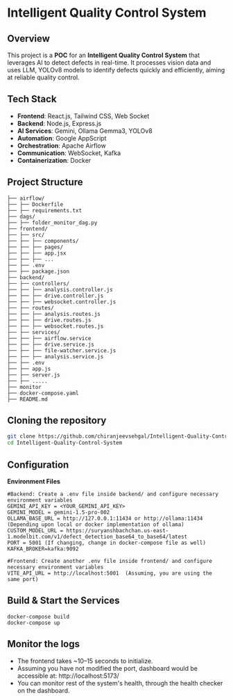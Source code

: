 # Intelligent Quality Control System

## Overview
This project is a **POC** for an **Intelligent Quality Control System** that leverages AI to detect defects in real-time. It processes vision data and uses LLM, YOLOv8 models to identify defects quickly and efficiently, aiming at reliable quality control.

## Tech Stack
- **Frontend**: React.js, Tailwind CSS, Web Socket
- **Backend**: Node.js, Express.js
- **AI Services**: Gemini, Ollama Gemma3, YOLOv8 
- **Automation**: Google AppScript
- **Orchestration**: Apache Airflow
- **Communication**: WebSocket, Kafka
- **Containerization**: Docker

## Project Structure
```
├── airflow/
├── ├── Dockerfile
├── ├── requirements.txt
├── dags/
├── ├── folder_monitor_dag.py
├── frontend/
├── ├── src/
├── ├── ├── components/
├── ├── ├── pages/
├── ├── ├── app.jsx
├── ├── ├── ...
├── ├── .env
├── ├── package.json
├── backend/
├── ├── controllers/
├── ├── ├── analysis.controller.js
├── ├── ├── drive.controller.js
├── ├── ├── websocket.controller.js
├── ├── routes/
├── ├── ├── analysis.routes.js
├── ├── ├── drive.routes.js
├── ├── ├── websocket.routes.js
├── ├── services/
├── ├── ├── airflow.service
├── ├── ├── drive.service.js
├── ├── ├── file-watcher.service.js
├── ├── ├── analysis.service.js
├── ├── .env
├── ├── app.js
├── ├── server.js
├── ├── .....
├── monitor
├── docker-compose.yaml
├── README.md
```

## Cloning the repository
    
```bash
git clone https://github.com/chiranjeevsehgal/Intelligent-Quality-Control-System.git
cd Intelligent-Quality-Control-System
```

## Configuration
**Environment Files**
    
    #Backend: Create a .env file inside backend/ and configure necessary environment variables
    GEMINI_API_KEY = <YOUR_GEMINI_API_KEY>
    GEMINI_MODEL = gemini-1.5-pro-002
    OLLAMA_BASE_URL = http://127.0.0.1:11434 or http://ollama:11434 (Depending upon local or docker implementation of ollama)
    CUSTOM_MODEL_URL = https://suryanshbachchan.us-east-1.modelbit.com/v1/defect_detection_base64_to_base64/latest
    PORT = 5001 (If changing, change in docker-compose file as well)
    KAFKA_BROKER=kafka:9092
    
    #Frontend: Create another .env file inside frontend/ and configure necessary environment variables
    VITE_API_URL = http://localhost:5001  (Assuming, you are using the same port)
    

## Build & Start the Services
    docker-compose build
    docker-compose up

## Monitor the logs
- The frontend takes ~10–15 seconds to initialize.
- Assuming you have not modified the port, dashboard would be accessible at: http://localhost:5173/
- You can monitor rest of the system's health, through the health checker on the dashboard.
